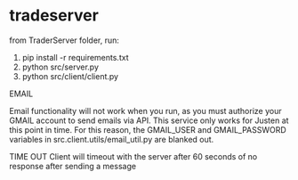 # tradeserver

from TraderServer folder, run:

1. pip install -r requirements.txt
2. python src/server.py
3. python src/client/client.py

EMAIL

Email functionality will not work when you run, as you must authorize your GMAIL account to send emails via API.
This service only works for Justen at this point in time. For this reason, the GMAIL_USER and GMAIL_PASSWORD variables in src.client.utils/email_util.py are blanked out.

TIME OUT
Client will timeout with the server after 60 seconds of no response after sending a message
